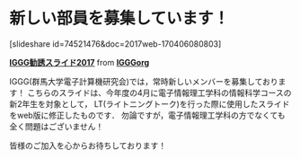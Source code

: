 # 新しい部員を募集しています！

[slideshare id=74521476&doc=2017web-170406080803]

**[IGGG勧誘スライド2017](https://www.slideshare.net/IGGGorg/2017web)** from **[IGGGorg](http://www.slideshare.net/IGGGorg)**

IGGG(群馬大学電子計算機研究会)では，常時新しいメンバーを募集しております！
こちらのスライドは、今年度の4月に電子情報理工学科の情報科学コースの新2年生を対象として，
LT(ライトニングトーク)を行った際に使用したスライドをweb版に修正したものです．
勿論ですが，電子情報理工学科の方でなくても全く問題はございません！

皆様のご加入を心からお待ちしております！